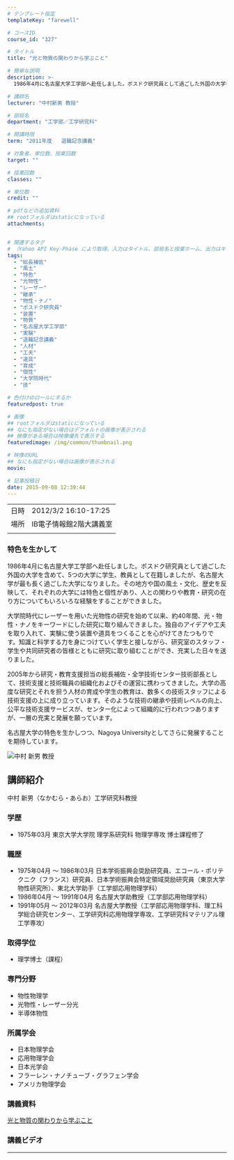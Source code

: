 ```yaml
---
# テンプレート指定
templateKey: "farewell"

# コースID
course_id: "327"

# タイトル
title: "光と物質の関わりから学ぶこと"

# 簡単な説明
description: >-
  1986年4月に名古屋大学工学部へ赴任しました。ポスドク研究員として過ごした外国の大学を含めて、5つの大学に学生、教員として在籍しましたが、名古屋大学が最も長く過ごした大学になりました。その地方や国の風土・文化、歴史を反映して、それぞれの大学には特色と個性があり、人との関わりや教育・研究の在り方についてもいろいろな経験をすることができました。 大学院時代にレーザーを用いた光物性の研究を始め ....

# 講師名
lecturer: "中村新男 教授"

# 部局名
department: "工学部／工学研究科"

# 開講時限
term: "2011年度	退職記念講義"

# 対象者、単位数、授業回数
target: ""

# 授業回数
classes: ""

# 単位数
credit: ""

# pdfなどの追加資料
## rootフォルダはstaticになっている
attachments:


# 関連するタグ
# （Yahoo API Key-Phase により取得。入力はタイトル、部局名と授業ホーム、出力はキーフレーズ（tags））
tags:
  - "総長補佐"
  - "風土"
  - "特色"
  - "光物性"
  - "レーザー"
  - "継承"
  - "物性・ナノ"
  - "ポスドク研究員"
  - "装置"
  - "物質"
  - "名古屋大学工学部"
  - "実験"
  - "退職記念講義"
  - "人材"
  - "工夫"
  - "道具"
  - "育成"
  - "個性"
  - "大学院時代"
  - "技"

# 色付けのロールにするか
featuredpost: true

# 画像
## rootフォルダはstaticになっている
## なにも指定がない場合はデフォルトの画像が表示される
## 映像がある場合は映像優先で表示する
featuredimage: /img/common/thumbnail.png

# 映像のURL
## なにも指定がない場合は画像が表示される
movie: 

# 記事投稿日
date: 2015-09-08 12:39:44
---
```


|   |   |
|---|---|
| 日時 | 2012/3/2  16:10-17:25 |
| 場所 | IB電子情報館2階大講義室 |
|   |   |


### 特色を生かして

1986年4月に名古屋大学工学部へ赴任しました。ポスドク研究員として過ごした外国の大学を含めて、5つの大学に学生、教員として在籍しましたが、名古屋大学が最も長く過ごした大学になりました。その地方や国の風土・文化、歴史を反映して、それぞれの大学には特色と個性があり、人との関わりや教育・研究の在り方についてもいろいろな経験をすることができました。

大学院時代にレーザーを用いた光物性の研究を始めて以来、約40年間、光・物性・ナノをキーワードにした研究に取り組んできました。独自のアイデアや工夫を取り入れて、実験に使う装置や道具をつくることを心がけてきたつもりで す。知識と科学する力を身につけていく学生と接しながら、研究室のスタッフ・学生や共同研究者の皆様とともに研究に取り組むことができ、充実した日々を送りました。

2005年から研究・教育支援担当の総長補佐・全学技術センター技術部長として、技術支援と技術職員の組織化およびその運営に携わってきました。大学の高度な研究とそれを担う人材の育成や学生の教育は、数多くの技術スタッフによる技術支援の上に成り立っています。そのような技術の継承や技術レベルの向上、公平な技術支援サービスが、センター化によって組織的に行われつつありますが、一層の充実と発展を願っています。

名古屋大学の特色を生かしつつ、Nagoya Universityとしてさらに発展することを期待しています。


![中村 新男 教授](https://ocw.nagoya-u.jp/files/327/s_nakamura.png) 
## 講師紹介

中村 新男（なかむら・あらお）工学研究科教授

### 学歴

* 1975年03月 東京大学大学院 理学系研究科 物理学専攻 博士課程修了

### 職歴

* 1975年04月 〜 1986年03月 日本学術振興会奨励研究員、エコール・ポリテクニク（フランス）研究員、日本学術振興会特定領域奨励研究員（東京大学物性研究所）、東北大学助手（工学部応用物理学科）
* 1986年04月 〜 1991年04月 名古屋大学助教授（工学部応用物理学科）
* 1991年05月 〜 2012年03月 名古屋大学教授（工学部応用物理学科、理工科学総合研究センター、工学研究科応用物理学専攻、工学研究科マテリアル理工学専攻）

### 取得学位

* 理学博士（課程）

### 専門分野

* 物性物理学
* 光物性・レーザー分光
* 半導体物性

### 所属学会

* 日本物理学会
* 応用物理学会
* 日本光学会
* フラーレン・ナノチューブ・グラフェン学会
* アメリカ物理学会


### 講義資料

[光と物質の関わりから学ぶこと](https://ocw.nagoya-u.jp/files/327/H23nakamura.pdf) 
### 講義ビデオ


-----